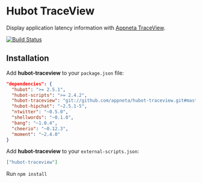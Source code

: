 # Hubot TraceView

Display application latency information with [Appneta TraceView][1].

[![Build Status](https://travis-ci.org/appneta/hubot-traceview.png)](https://travis-ci.org/appneta/hubot-traceview)

## Installation

Add **hubot-traceview** to your `package.json` file:

```json
"dependencies": {
  "hubot": ">= 2.5.1",
  "hubot-scripts": ">= 2.4.2",
  "hubot-traceview": "git://github.com/appneta/hubot-traceview.git#master",
  "hubot-hipchat": "~2.5.1-5",
  "ntwitter": "~0.5.0",
  "shellwords": "~0.1.0",
  "bang": "~1.0.4",
  "cheerio": "~0.12.3",
  "moment": "~2.4.0"
}
```

Add **hubot-traceview** to your `external-scripts.json`:

```json
["hubot-traceview"]
```

Run `npm install`

[1]: http://www.appneta.com/products/traceview/
